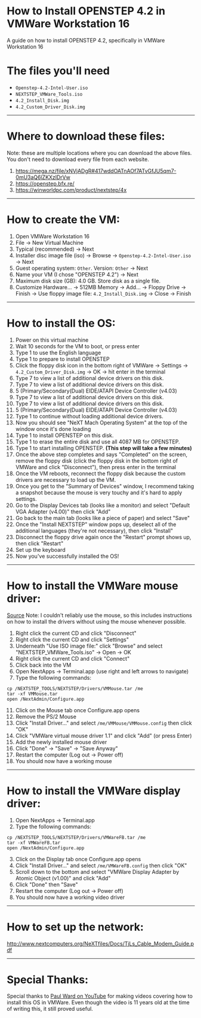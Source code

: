 # How to Install OPENSTEP 4.2 in VMWare Workstation 16
A guide on how to install OPENSTEP 4.2, specifically in VMWare Workstation 16

# The files you'll need
- `Openstep-4.2-Intel-User.iso`
- `NEXTSTEP_VMWare_Tools.iso`
- `4.2_Install_Disk.img`
- `4.2_Custom_Driver_Disk.img`

---

# Where to download these files:
Note: these are multiple locations where you can download the above files. You don't need to download every file from each website.
1) https://mega.nz/file/xNVjADgR#417wddOATnAOf7ATvGfJU5qm7-0mU3aQ6lZKXzlDrVw
2) https://openstep.bfx.re/
3) https://winworldpc.com/product/nextstep/4x

---

# How to create the VM:
1) Open VMWare Workstation 16
2) File -> New Virtual Machine
3) Typical (recommended) -> Next
4) Installer disc image file (iso) -> Browse -> `Openstep-4.2-Intel-User.iso` -> Next
5) Guest operating system: `Other`. Version: `Other` -> Next
6) Name your VM (I chose "OPENSTEP 4.2") -> Next
7) Maximum disk size (GB): 4.0 GB. Store disk as a single file.
8) Customize Hardware... -> 512MB Memory -> Add... -> Floppy Drive -> Finish -> Use floppy image file: `4.2_Install_Disk.img` -> Close -> Finish

---

# How to install the OS:
1) Power on this virtual machine
2) Wait 10 seconds for the VM to boot, or press enter
3) Type 1 to use the English language
4) Type 1 to prepare to install OPENSTEP
5) Click the floppy disk icon in the bottom right of VMWare -> Settings -> `4.2_Custom_Driver_Disk.img` -> OK -> hit enter in the terminal
6) Type 7 to view a list of additional device drivers on this disk.
7) Type 7 to view a list of additional device drivers on this disk.
8) 5 (Primary/Secondary(Dual) EIDE/ATAPI Device Controller (v4.03)
9) Type 7 to view a list of additional device drivers on this disk.
10) Type 7 to view a list of additional device drivers on this disk.
11) 5 (Primary/Secondary(Dual) EIDE/ATAPI Device Controller (v4.03)
12) Type 1 to continue without loading additional device drivers.
13) Now you should see "NeXT Mach Operating System" at the top of the window once it's done loading
14) Type 1 to install OPENSTEP on this disk.
15) Type 1 to erase the entire disk and use all 4087 MB for OPENSTEP.
16) Type 1 to start installing OPENSTEP. **(This step will take a few minutes)**
17) Once the above step completes and says "Completed" on the screen, remove the floppy disk (click the floppy disk in the bottom right of VMWare and click "Disconnect"), then press enter in the terminal
18) Once the VM reboots, reconnect the floppy disk because the custom drivers are necessary to load up the VM.
19) Once you get to the "Summary of Devices" window, I recommend taking a snapshot because the mouse is very touchy and it's hard to apply settings.
20) Go to the Display Devices tab (looks like a monitor) and select "Default VGA Adapter (v4.00)" then click "Add"
21) Go back to the main tab (looks like a piece of paper) and select "Save"
22) Once the "Install NEXTSTEP" window pops up, deselect all of the additional languages (they're not necessary), then click "Install"
23) Disconnect the floppy drive again once the "Restart" prompt shows up, then click "Restart"
24) Set up the keyboard
25) Now you've successfully installed the OS!

---

# How to install the VMWare mouse driver:
[Source](https://www.youtube.com/watch?v=XAF0xdIiI20)
Note: I couldn't reliably use the mouse, so this includes instructions on how to install the drivers without using the mouse whenever possible.
1) Right click the current CD and click "Disconnect"
2) Right click the current CD and click "Settings"
3) Underneath "Use ISO image file:" click "Browse" and select "NEXTSTEP_VMWare_Tools.iso" -> Open -> OK
4) Right click the current CD and click "Connect"
5) Click back into the VM
6) Open NextApps -> Terminal.app (use right and left arrows to navigate)
7) Type the following commands:
```
cp /NEXTSTEP_TOOLS/NEXTSTEP/Drivers/VMMouse.tar /me
tar -xf VMMouse.tar
open /NextAdmin/Configure.app
```
11) Click on the Mouse tab once Configure.app opens
12) Remove the PS/2 Mouse
13) Click "Install Driver..." and select `/me/VMMouse/VMMouse.config` then click "OK"
14) Click "VMWare virtual mouse driver 1.1" and click "Add" (or press Enter)
15) Add the newly installed mouse driver
16) Click "Done" -> "Save" -> "Save Anyway"
17) Restart the computer (Log out -> Power off)
18) You should now have a working mouse

---

# How to install the VMWare display driver:
1) Open NextApps -> Terminal.app
2) Type the following commands:
```
cp /NEXTSTEP_TOOLS/NEXTSTEP/Drivers/VMWareFB.tar /me
tar -xf VMWareFB.tar
open /NextAdmin/Configure.app
```
3) Click on the Display tab once Configure.app opens
4) Click "Install Driver..." and select `/me/VMWareFB.config` then click "OK"
5) Scroll down to the bottom and select "VMWare Display Adapter by Atomic Object (v1.00)" and click "Add"
6) Click "Done" then "Save"
7) Restart the computer (Log out -> Power off)
8) You should now have a working video driver

---

# How to set up the network:
http://www.nextcomputers.org/NeXTfiles/Docs/TjLs_Cable_Modem_Guide.pdf

---

# Special Thanks:
Special thanks to [Paul Ward on YouTube](https://www.youtube.com/watch?v=uVCxfoG8bv4) for making videos covering how to install this OS in VMWare. Even though the video is 11 years old at the time of writing this, it still proved useful.
